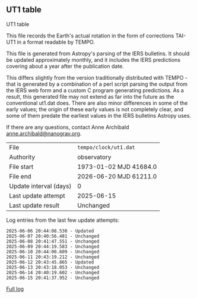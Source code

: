 
## UT1 table

UT1 table

This file records the Earth's actual rotation in the form of
corrections TAI-UT1 in a format readable by TEMPO.

This file is generated from Astropy's parsing of the IERS
bulletins. It should be updated approximately monthly, and it
includes the IERS predictions covering about a year after the
publication date.

This differs slightly from the version traditionally distributed
with TEMPO - that is generated by a combination of a perl script
parsing the output from the IERS web form and a custom C program
generating predictions. As a result, this generated file may not
extend as far into the future as the conventional ut1.dat does.
There are also minor differences in some of the early values; the
origin of these early values is not completely clear, and some of
them predate the earliest values in the IERS bulletins Astropy uses.

If there are any questions, contact Anne Archibald
<anne.archibald@nanograv.org>.

|     |     |
|:--- |:--- |
| File | `tempo/clock/ut1.dat` |
| Authority | observatory |
| File start | 1973-01-02 MJD 41684.0 |
| File end | 2026-06-20 MJD 61211.0 |
| Update interval (days) | 0 |
| Last update attempt | 2025-06-15 |
| Last update result | Unchanged |

Log entries from the last few update attempts:
```
2025-06-06 20:44:08.530 - Updated
2025-06-07 20:40:56.481 - Unchanged
2025-06-08 20:41:47.551 - Unchanged
2025-06-09 20:44:19.583 - Unchanged
2025-06-10 20:44:00.609 - Unchanged
2025-06-11 20:43:19.212 - Unchanged
2025-06-12 20:43:45.865 - Updated
2025-06-13 20:43:18.053 - Unchanged
2025-06-14 20:40:19.602 - Unchanged
2025-06-15 20:41:37.952 - Unchanged
```
[Full log](https://raw.githubusercontent.com/ipta/pulsar-clock-corrections/main/log/tempo/clock/ut1.dat.log)
